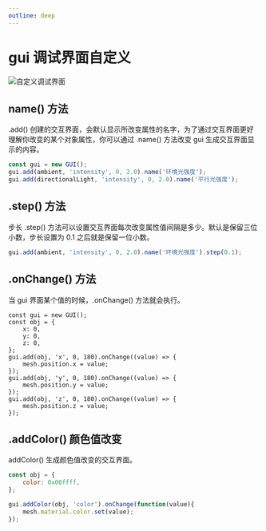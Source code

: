```yaml
---
outline: deep
---
```


# gui 调试界面自定义

![自定义调试界面](/guiEvent.jpg)

## name() 方法

.add() 创建的交互界面，会默认显示所改变属性的名字，为了通过交互界面更好理解你改变的某个对象属性，你可以通过 .name() 方法改变 gui 生成交互界面显示的内容。

```js
const gui = new GUI();
gui.add(ambient, 'intensity', 0, 2.0).name('环境光强度');
gui.add(directionalLight, 'intensity', 0, 2.0).name('平行光强度');
```
## .step() 方法

步长 .step() 方法可以设置交互界面每次改变属性值间隔是多少。默认是保留三位小数，步长设置为 0.1 之后就是保留一位小数。

```js
gui.add(ambient, 'intensity', 0, 2.0).name('环境光强度').step(0.1);
```

## .onChange() 方法

当 gui 界面某个值的时候，.onChange() 方法就会执行。

```js:{7,10,13}line-numbers
const gui = new GUI();
const obj = {
    x: 0,
    y: 0,
    z: 0,
};
gui.add(obj, 'x', 0, 180).onChange((value) => {
    mesh.position.x = value;
});
gui.add(obj, 'y', 0, 180).onChange((value) => {
    mesh.position.y = value;
});
gui.add(obj, 'z', 0, 180).onChange((value) => {
    mesh.position.z = value;
});
```
## .addColor() 颜色值改变

addColor() 生成颜色值改变的交互界面。

```js
const obj = {
    color: 0x00ffff,
};

gui.addColor(obj, 'color').onChange(function(value){
    mesh.material.color.set(value);
});
```
